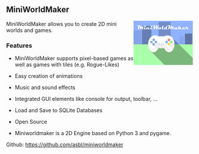 MiniWorldMaker
---------

<img align="right" src="miniworldmaker/resources/logo_big.png" alt="logo"/>
MiniWorldMaker allows you to create 2D mini worlds and games.



### Features

  * MiniWorldMaker supports pixel-based games as well as games with 
  tiles (e.g. Rogue-Likes)
  
  * Easy creation of animations
  
  * Music and sound effects
  
  * Integrated GUI elements like console for output, toolbar, ...
    
  * Load and Save to SQLite Databases
  
  * Open Source
  
  * Miniworldmaker is a 2D Engine based on Python 3 and pygame.

Github: https://github.com/asbl/miniworldmaker

